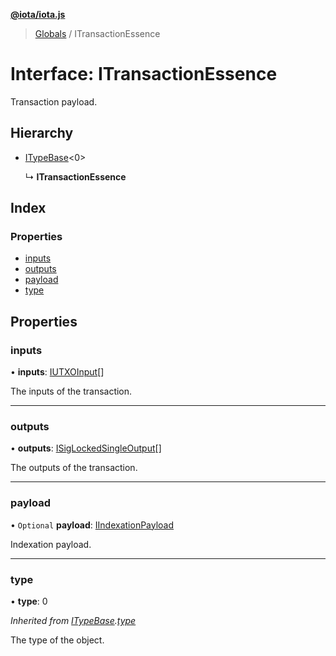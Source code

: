 **[@iota/iota.js](../README.md)**

> [Globals](../README.md) / ITransactionEssence

# Interface: ITransactionEssence

Transaction payload.

## Hierarchy

* [ITypeBase](itypebase.md)<0\>

  ↳ **ITransactionEssence**

## Index

### Properties

* [inputs](itransactionessence.md#inputs)
* [outputs](itransactionessence.md#outputs)
* [payload](itransactionessence.md#payload)
* [type](itransactionessence.md#type)

## Properties

### inputs

•  **inputs**: [IUTXOInput](iutxoinput.md)[]

The inputs of the transaction.

___

### outputs

•  **outputs**: [ISigLockedSingleOutput](isiglockedsingleoutput.md)[]

The outputs of the transaction.

___

### payload

• `Optional` **payload**: [IIndexationPayload](iindexationpayload.md)

Indexation payload.

___

### type

•  **type**: 0

*Inherited from [ITypeBase](itypebase.md).[type](itypebase.md#type)*

The type of the object.
